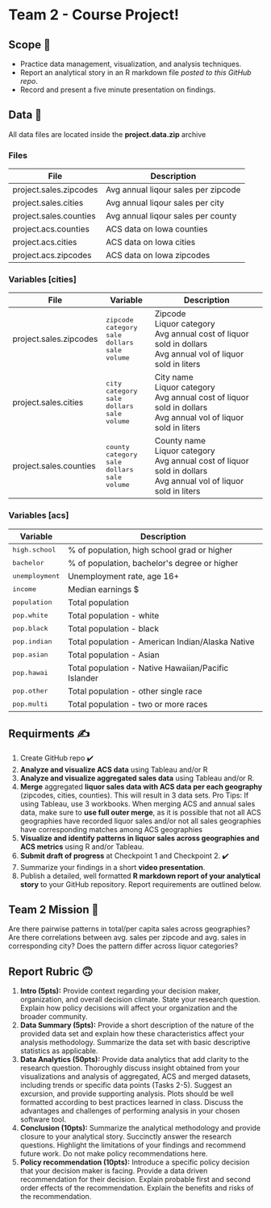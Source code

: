 # Team 2 - Course Project!


## Scope 🥇
  - Practice data management, visualization, and analysis techniques.
  - Report an analytical story in an R markdown file *posted to this GitHub repo*.
  - Record and present a five minute presentation on findings.

## Data 🧮
All data files are located inside the **project.data.zip** archive
### Files
| File                   | Description                         |
| ---------------------- | ----------------------------------- |
| project.sales.zipcodes | Avg annual liqour sales per zipcode |
| project.sales.cities   | Avg annual liqour sales per city    |
| project.sales.counties | Avg annual liqour sales per county  |
| project.acs.counties   | ACS data on Iowa counties           |
| project.acs.cities     | ACS data on Iowa cities             |
| project.acs.zipcodes   | ACS data on Iowa zipcodes           |

### Variables [cities]
| File | Variable | Description |
|------|----------|-------------|
| project.sales.zipcodes | <samp>zipcode</samp><br/> <samp>category</samp><br/> <samp>sale dollars</samp><br/> <samp>sale volume</samp>| Zipcode<br/> Liquor category<br/> Avg annual cost of liquor sold in dollars<br/> Avg annual vol of liquor sold in liters |
| project.sales.cities | <samp>city</samp><br/> <samp>category</samp><br/> <samp>sale dollars</samp><br/> <samp>sale volume</samp>| City name<br/> Liquor category<br/> Avg annual cost of liquor sold in dollars<br/> Avg annual vol of liquor sold in liters |
| project.sales.counties | <samp>county</samp><br/> <samp>category</samp><br/> <samp>sale dollars</samp><br/> <samp>sale volume</samp>| County name<br/> Liquor category<br/> Avg annual cost of liquor sold in dollars<br/> Avg annual vol of liquor sold in liters |

### Variables [acs]
| Variable | Description |
|----------|-------------|
|<samp>high.school</samp>| % of population, high school grad or higher |
|<samp>bachelor</samp>| % of population, bachelor's degree or higher |
|<samp>unemployment</samp>| Unemployment rate, age 16+ |
|<samp>income</samp>| Median earnings $ |
|<samp>population</samp>| Total population |
|<samp>pop.white </samp>| Total population - white |
|<samp>pop.black</samp>| Total population - black |
|<samp>pop.indian</samp>| Total population - American Indian/Alaska Native |
|<samp>pop.asian</samp>| Total population - Asian |
|<samp>pop.hawai</samp>| Total population - Native Hawaiian/Pacific Islander |
|<samp>pop.other</samp>| Total population - other single race |
|<samp>pop.multi</samp>| Total population - two or more races |

## Requirments ✍️
  1. Create GitHub repo ✔️
  2. **Analyze and visualize ACS data** using Tableau and/or R
  3. **Analyze and visualize aggregated sales data** using Tableau and/or R.
  4. **Merge** aggregated **liquor sales data with ACS data per each geography** (zipcodes,
cities, counties). This will result in 3 data sets. Pro Tips: If using Tableau, use 3 workbooks. When merging ACS and annual sales data, make sure to **use full outer merge**, as it is possible that not all ACS geographies have recorded liquor sales and/or not all sales geographies have corresponding matches among ACS geographies
  5. **Visualize and identify patterns in liquor sales across geographies and ACS metrics** using R and/or Tableau.
  6. **Submit draft of progress** at Checkpoint 1 and Checkpoint 2. ✔️
  7. Summarize your findings in a short **video presentation**.
  8. Publish a detailed, well formatted **R markdown report of your analytical story** to your GitHub repository. Report requirements are outlined below.


## Team 2 Mission 💪
Are there pairwise patterns in total/per capita sales across geographies? Are there correlations between avg. sales per zipcode and avg. sales in corresponding city? Does the pattern differ across liquor categories?

## Report Rubric 🙃
  1. **Intro (5pts):** Provide context regarding your decision maker, organization, and overall decision climate. State your research question. Explain how policy decisions will affect your organization and the broader community.
  2. **Data Summary (5pts):** Provide a short description of the nature of the provided data set and explain how these characteristics affect your analysis methodology. Summarize the data set with basic descriptive statistics as applicable. 
  3. **Data Analytics (50pts):** Provide data analytics that add clarity to the research question. Thoroughly discuss insight obtained from your visualizations and analysis of aggregated, ACS and merged datasets, including trends or specific data points (Tasks 2-5). Suggest an excursion, and provide supporting analysis. Plots should be well formatted according to best practices learned in class. Discuss the advantages and challenges of performing analysis in your chosen software tool.
  4. **Conclusion (10pts):** Summarize the analytical methodology and provide closure to your analytical story. Succinctly answer the research questions. Highlight the limitations of your findings and recommend future work. Do not make policy recommendations here.
  5. **Policy recommendation (10pts):** Introduce a specific policy decision that your decision maker is facing. Provide a data driven recommendation for their decision. Explain probable first and second order effects of the recommendation. Explain the benefits and risks of the recommendation.
